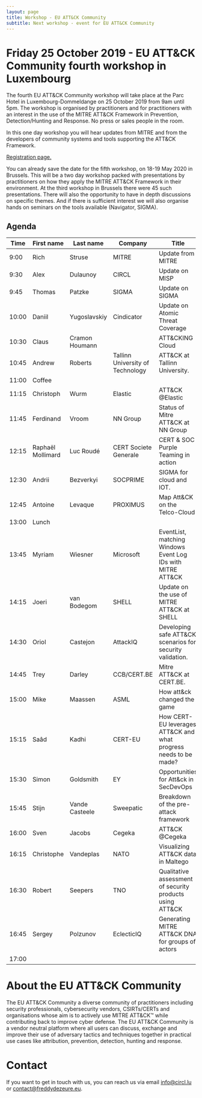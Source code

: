 ```yaml
---
layout: page
title: Workshop - EU ATT&CK Community
subtitle: Next workshop - event for EU ATT&CK Community
---
```

# Friday 25 October 2019 - EU ATT&CK Community fourth workshop in Luxembourg

The fourth EU ATT&CK Community workshop will take place at the Parc Hotel in Luxembourg-Dommeldange on 25 October 2019 from 9am until 5pm. The workshop is organised by practitioners and for practitioners with an interest in the use of the MITRE ATT&CK Framework in Prevention, Detection/Hunting and Response. No press or sales people in the room.

In this one day workshop you will hear updates from MITRE and from the developers of community systems and tools supporting the ATT&CK Framework.

<a href="https://ZEFGTRF-modules.xing-events.com/ZEFGTRF.html"> Registration page.</a>

You can already save the date for the fifth workshop, on 18-19 May 2020 in Brussels. This will be a two day workshop packed with presentations by practitioners on how they apply the MITRE ATT&CK Framework in their environment. At the third workshop in Brussels there were 45 such presentations. There will also the opportunity to have in depth discussions on specific themes. And if there is sufficient interest we will also organise hands on seminars on the tools available (Navigator, SIGMA).

## Agenda

|Time |First name|Last name     |Company                         |Title                                                                                                                                            |
|-----|----------|--------------|--------------------------------|-------------------------------------------------------------------------------------------------------------------------------------------------|
|9:00 |Rich      |Struse        |MITRE                           |Update from MITRE                                                                                                                                |
|9:30 |Alex      |Dulaunoy      |CIRCL                           |Update on MISP                                                                                                                                   |
|9:45 |Thomas    |Patzke        |SIGMA                           |Update on SIGMA                                                                                                                                  |
|10:00|Daniil    |Yugoslavskiy  |Cindicator                      |Update on Atomic Threat Coverage                                                                                                                 |
|10:30|Claus     |Cramon Houmann|                                |ATT&CKING Cloud                                                                                                                                  |
|10:45|Andrew    |Roberts       |Tallinn University of Technology|ATT&CK at Tallinn University.                                                       |
|11:00|Coffee    |              |                                |                                                                                                                                                 |
|11:15|Christoph |Wurm          |Elastic                         |ATT&CK @Elastic                                                                                                                                  |
|11:45|Ferdinand |Vroom         |NN Group                        |Status of Mitre ATT&CK at NN Group                                                                                                               |
|12:15|Raphaël Mollimard     |Luc Roudé      |CERT Societe Generale           |CERT & SOC Purple Teaming in action                                                                               |
|12:30|Andrii    |Bezverkyi    |SOCPRIME                        |SIGMA for cloud and IOT.                                                                                                                         |
|12:45|Antoine   |Levaque      |PROXIMUS                        |Map Att&CK on the Telco-Cloud                                                                                                                         |
|13:00|Lunch     |              |                                |                                                                                                                                                 |
|13:45|Myriam    |Wiesner       |Microsoft                       |EventList, matching Windows Event Log IDs with MITRE ATT&CK                                                                                      |
|14:15|Joeri |van Bodegom       |SHELL                         |Update on the use of MITRE ATT&CK at SHELL                                                              |
|14:30|Oriol     |Castejon      |AttackIQ                        |Developing safe ATT&CK scenarios for security validation.                                                                                              |
|14:45|Trey      |Darley        |CCB/CERT.BE                     |Mitre ATT&CK at CERT.BE.                                                                       |
|15:00|Mike      |Maassen       |ASML            |How att&ck changed the game  |
|15:15|Saâd      |Kadhi         |CERT-EU         |How CERT-EU leverages ATT&CK and what progress needs to be made? |
|15:30|Simon     |Goldsmith     |EY                              |Opportunities for Att&ck in SecDevOps                                                                                                            |
|15:45|Stijn     |Vande Casteele|Sweepatic                       |Breakdown of the pre-attack framework                                                                                                            |
|16:00|Sven      |Jacobs        |Cegeka                          |ATT&CK @Cegeka         |
|16:15|Christophe      |Vandeplas        |NATO                          |Visualizing ATT&CK data in Maltego        |
|16:30|Robert      |Seepers        |TNO               |Qualitative assessment of security products using ATT&CK       |
|16:45|Sergey     |Polzunov        |EclecticIQ                          |Generating MITRE ATT&CK DNA for groups of actors        |
|17:00|      |        |                          |       |

# About the EU ATT&CK Community

The EU ATT&CK Community a diverse community of practitioners including security professionals, cybersecurity vendors, CSIRTs/CERTs and organisations whose aim is to actively use MITRE ATT&CK™ while contributing back to improve cyber defense. The EU ATT&CK Community is a vendor neutral platform where all users can discuss, exchange and improve their use of adversary tactics and techniques together in practical use cases like attribution, prevention, detection, hunting and response.

# Contact

If you want to get in touch with us, you can reach us via email info@circl.lu or contact@freddydezeure.eu.
